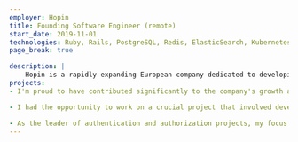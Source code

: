 ```yaml
---
employer: Hopin
title: Founding Software Engineer (remote)
start_date: 2019-11-01
technologies: Ruby, Rails, PostgreSQL, Redis, ElasticSearch, Kubernetes, Terraform
page_break: true

description: |
    Hopin is a rapidly expanding European company dedicated to developing an all-inclusive platform for virtual, hybrid, and onsite events. Their innovative products, such as StreamYard, Streamable, and Session, are designed to connect individuals and build communities.
projects:
- I'm proud to have contributed significantly to the company's growth as the 6th employee, driving various initiatives ranging from API development, billing, scaling, and stress testing. My experience and expertise in the field have enabled me to help define the recruiting, mentoring and onboarding processes as well as conduct numerous technical and non-technical interviews, resulting in hundreds of successful hires.

- I had the opportunity to work on a crucial project that involved developing and optimizing the API that powered real-time online events. I had to work closely with the project team to understand the requirements and design an efficient and reliable API. The API needed to be scalable and handle numerous requests simultaneously, ensuring a seamless and uninterrupted user experience during events.

- As the leader of authentication and authorization projects, my focus was to implement industry-standard protocols such as OAuth2 and OpenID Connect to ensure that our user's data is secure, yet easily accessible across different applications. By spearheading this project, I was able to facilitate the seamless sharing of accounts and data between our applications, leading to a significant improvement in the user experience and overall performance of our products. Our implementation not only enhanced the efficiency and security of our systems, but also provided a convenient and efficient way for users to access their data across various applications.
---
```

